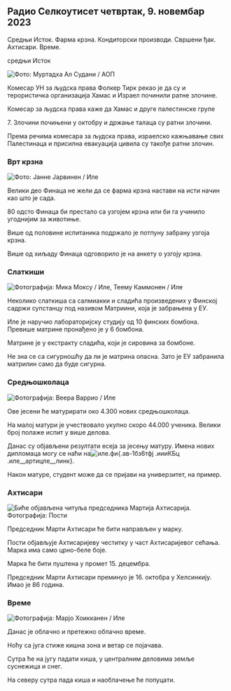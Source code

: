 ## Радио Селкоутисет четвртак, 9. новембар 2023

Средњи Исток. Фарма крзна. Кондиторски производи. Свршени ђак. Ахтисари. Време.

средњи Исток

![ Фото: Муртадха Ал Судани / АОП](хттпс://имагес.цдн.иле.фи/имаге/уплоад/ц_цроп,х_3078,в_5472,к_0,и_570/ар_1.7777777777777777,ц_филл,г_705,ц_филл,г_705,в.0/к_ауто:ецо/ф_ауто/фл_лосси/в1699096585/39-11958306546279б91а3б)

Комесар УН за људска права Фолкер Тирк рекао је да су и терористичка организација Хамас и Израел починили ратне злочине.

Комесар за људска права каже да Хамас и друге палестинске групе

7\. Злочини почињени у октобру и држање талаца су ратни злочини.

Према речима комесара за људска права, израелско кажњавање свих Палестинаца и присилна евакуација цивила су такође ратни злочин.

### Врт крзна

![ Фото: Јанне Јарвинен / Иле](хттпс://имагес.цдн.иле.фи/имаге/уплоад/ц_цроп,х_4024,в_7154,к_3,и_757/ар_1.7777777777777777,ц_филл,г_705,1х_705,ц_филл,г_705,0/к_ауто:ецо/ф_ауто/фл_лосси/в1696520411/39-1181991651ед3е183фц7)

Велики део Финаца не жели да се фарма крзна настави на исти начин као што је сада.

80 одсто Финаца би престало са узгојем крзна или би га учинило угоднијим за животиње.

Више од половине испитаника подржало је потпуну забрану узгоја крзна.

Више од хиљаду Финаца одговорило је на анкету о узгоју крзна.

### Слаткиши

![ Фотографија: Мика Моксу / Иле, Теему Каммонен / Иле](хттпс://имагес.цдн.иле.фи/имаге/уплоад/ц_цроп,х_1814,в_3217,к_0,и_0/ар_1.7777777777777777,ц_фалл,х_57,в_1200/дпр_1.0/к_ауто:ецо/ф_ауто/фл_лосси/в1699517933/39-1197951654ц95аа03257)

Неколико слаткиша са салмиакки и сладића произведених у Финској садржи супстанцу под називом Матриини, која је забрањена у ЕУ.

Иле је наручио лабораторијску студију од 10 финских бомбона. Превише матрине пронађено је у 6 бомбона.

Матрине је у екстракту сладића, који је сировина за бомбоне.

Не зна се са сигурношћу да ли је матрина опасна. Зато је ЕУ забранила матрилин само да буде сигурна.

### Средњошколаца

![ Фотографија: Веера Варрио / Иле](хттпс://имагес.цдн.иле.фи/имаге/уплоад/ц_цроп,х_1080,в_1919,к_0,и_0/ар_1.7777777777777777,ц_филл,г_фацес,х_1270,в_пр_д.0/к_ауто:ецо/ф_ауто/фл_лосси/в1699354150/39-11968216549е8120дбд8)

Ове јесени ће матурирати око 4.300 нових средњошколаца.

На малој матури је учествовало укупно скоро 44.000 ученика. Велики број полаже испит у више делова.

Данас су објављени резултати есеја за јесењу матуру. Имена нових дипломаца могу се наћи на![иле.фи](хттпс://иле.фи/а/74-20057938){.ав-1бз6тфј .иииКБц .иле__артицле__линк}.

Након матуре, студент може да се пријави на универзитет, на пример.

### Ахтисари

![Биће објављена читуља председника Мартија Ахтисарија. Фотографија: Пости](хттпс://имагес.цдн.иле.фи/имаге/уплоад/ц_цроп,х_839,в_1497,к_0,и_0/ар_1.7777777777777777,ц_филл,г_фацес,х_675,в_1200/ед//ф_ауто/фл_лосси/в1699530416/39-1198123654цц6189ц3аб)

Председник Марти Ахтисари ће бити направљен у марку.

Пости објављује Ахтисаријеву честитку у част Ахтисаријевог сећања. Марка има само црно-беле боје.

Марка ће бити пуштена у промет 15. децембра.

Председник Марти Ахтисари преминуо је 16. октобра у Хелсинкију. Имао је 86 година.

### Време

![ Фотографија: Марјо Хоикканен / Иле](хттпс://имагес.цдн.иле.фи/имаге/уплоад/ц_цроп,х_1080,в_1919,к_0,и_0/ар_1.7777777777777777,ц_филл,г_фацес,вд_62_1,вд_62_10/к_ауто:ецо/ф_ауто/фл_лосси/в1699507570/39-1197896654ц6д10б133е)

Данас је облачно и претежно облачно време.

Ноћу са југа стиже кишна зона и ветар се појачава.

Сутра ће на југу падати киша, у централним деловима земље суснежица и снег.

На северу сутра пада киша и наоблачење ће попуцати.
